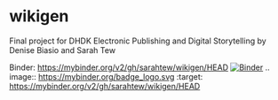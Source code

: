 # wikigen
Final project for DHDK Electronic Publishing and Digital Storytelling by Denise Biasio and Sarah Tew

Binder: https://mybinder.org/v2/gh/sarahtew/wikigen/HEAD
[![Binder](https://mybinder.org/badge_logo.svg)](https://mybinder.org/v2/gh/sarahtew/wikigen/HEAD)
.. image:: https://mybinder.org/badge_logo.svg
 :target: https://mybinder.org/v2/gh/sarahtew/wikigen/HEAD
